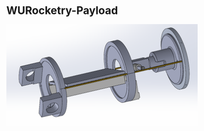 # WURocketry-Payload

![image](https://github.com/pjkirby31/WURocketry-Payload/blob/942b066bfba5d7fd08e61df3b6aabb061e3f88dc/Payload%20Screenshot.png)
